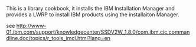 This is a library cookbook, it installs the IBM Installation Manager and provides a LWRP to install IBM products using
the installaiton Manager.


see http://www-01.ibm.com/support/knowledgecenter/SSDV2W_1.8.0/com.ibm.cic.commandline.doc/topics/r_tools_imcl.html?lang=en